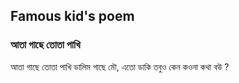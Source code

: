 ## Famous kid's poem

### আতা গাছে তোতা পাখি

  আতা গাছে তোতা পাখি 
  ডালিম গাছে মৌ,
  এতো ডাকি তবুও কেন
  কওনা কথা বউ ?
